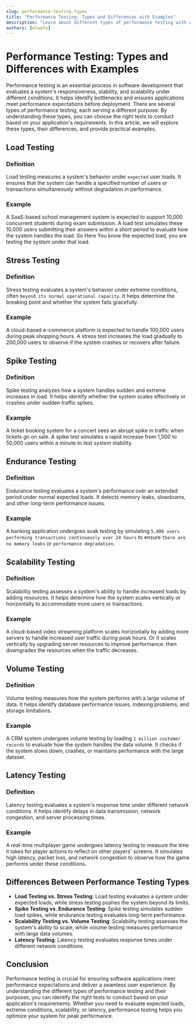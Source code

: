 ```yaml
---
slug: performance-testing-types
title: "Performance Testing: Types and Differences with Examples"
description: "Learn about different types of performance testing with examples and differences between them. By understanding these types, you can choose the right tests to conduct based on your application's requirements."
authors: [elwafa]
---
```


# Performance Testing: Types and Differences with Examples

Performance testing is an essential process in software development that evaluates a system's responsiveness,
stability, and scalability under different conditions. It helps identify bottlenecks and ensures applications meet performance expectations before deployment.
There are several types of performance testing,
each serving a different purpose.
By understanding these types, you can choose the right tests to conduct based on your application's requirements.
In this article, we will explore these types, their differences, and provide practical examples.

<!--truncate-->

## Load Testing
### Definition
Load testing measures a system's behavior under `expected` user loads.
It ensures that the system can handle a specified number of users or transactions simultaneously without degradation in performance.

### Example
A SaaS-based school management system is expected to support 10,000 concurrent students during exam submission.
A load test simulates these 10,000 users submitting their answers within a short period to evaluate how the system handles the load.
So Here You know the expected load, you are testing the system under that load.

## Stress Testing
### Definition
Stress testing evaluates a system's behavior under extreme conditions, often `beyond its normal operational capacity`.
It helps determine the breaking point and whether the system fails gracefully.

### Example
A cloud-based e-commerce platform is expected to handle 100,000 users during peak shopping hours.
A stress test increases the load gradually to 200,000 users to observe if the system crashes or recovers after failure.

## Spike Testing
### Definition
Spike testing analyzes how a system handles sudden and extreme increases in load.
It helps identify whether the system scales effectively or crashes under sudden traffic spikes.

### Example
A ticket booking system for a concert sees an abrupt spike in traffic when tickets go on sale.
A spike test simulates a rapid increase from 1,000 to 50,000 users within a minute to test system stability.

## Endurance Testing
### Definition
Endurance testing evaluates a system's performance over an extended period under normal expected loads.
It detects memory leaks, slowdowns, and other long-term performance issues.

### Example
A banking application undergoes soak testing by simulating
`5,000 users performing transactions continuously over 24 hours` to ensure `there are no memory leaks` or `performance degradation`.

## Scalability Testing
### Definition
Scalability testing assesses a system's ability to handle increased loads by adding resources.
It helps determine how the system scales vertically or horizontally to accommodate more users or transactions.

### Example
A cloud-based video streaming platform scales horizontally by adding more servers to handle increased user traffic during peak hours.
Or it scales vertically by upgrading server resources to improve performance. then downgrades the resources when the traffic decreases.

## Volume Testing

### Definition
Volume testing measures how the system performs with a large volume of data.
It helps identify database performance issues, indexing problems, and storage limitations.

### Example
A CRM system undergoes volume testing by loading `1 million customer records` to evaluate how the system handles the data volume.
It checks if the system slows down, crashes, or maintains performance with the large dataset.

## Latency Testing
### Definition
Latency testing evaluates a system's response time under different network conditions.
It helps identify delays in data transmission, network congestion, and server processing times.

### Example
A real-time multiplayer game undergoes latency testing to measure the time it takes for player actions to reflect on other players' screens.
It simulates high latency, packet loss, and network congestion to observe how the game performs under these conditions.


## Differences Between Performance Testing Types
- **Load Testing vs. Stress Testing**: Load testing evaluates a system under expected loads, while stress testing pushes the system beyond its limits.
- **Spike Testing vs. Endurance Testing**: Spike testing simulates sudden load spikes, while endurance testing evaluates long-term performance.
- **Scalability Testing vs. Volume Testing**: Scalability testing assesses the system's ability to scale, while volume testing measures performance with large data volumes.
- **Latency Testing**: Latency testing evaluates response times under different network conditions.

## Conclusion
Performance testing is crucial for ensuring software applications meet performance expectations and deliver a seamless user experience.
By understanding the different types of performance testing and their purposes, you can identify the right tests to conduct based on your application's requirements.
Whether you need to evaluate expected loads, extreme conditions, scalability, or latency, performance testing helps you optimize your system for peak performance.
